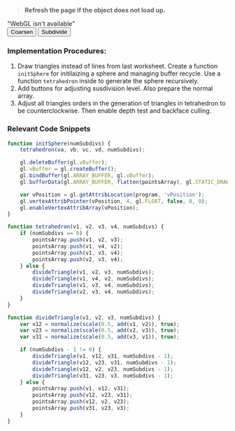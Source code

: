 <html lang="en">
<script src="../angel_common/initShaders.js"></script>
<script src="../angel_common/webgl-utils.js"></script>
<script src="../angel_common/MV.js"></script>
<script src="work4/t42.js"></script>

<script id="vertex-shader" type="x-shader/x-vertex">
	attribute vec4 vPosition;

	uniform mat4 modelViewMatrix;
	uniform mat4 projectionMatrix;

    varying vec4 fColor;
	
	void main()
	{
		gl_Position = projectionMatrix * modelViewMatrix * vPosition;
        fColor = vec4(0.5 * vPosition.xyz + 0.5, 1.0);
	}
</script>

<script id="fragment-shader" type="x-shader/x-fragment">
	precision mediump float;
    varying vec4 fColor;

	void main()
	{
		gl_FragColor = fColor;
	}
</script>

> **Refresh the page if the object does not load up.**
<body>
	<canvas id='gl-canvas' height="512" width="512">
        "WebGL isn't available"
    </canvas>
	<br>
	<button type="button" id="increase"> Coarsen </button>
	<button type="button" id="decrease"> Subdivide </button>
</body>
</html>

### Implementation Procedures:
1. Draw triangles instead of lines from last worksheet. Create a function `initSphere` for initilaizing a sphere and managing buffer recycle. Use a function `tetrahedron` inside to generate the sphere recursively. 
2. Add buttons for adjusting susdivision level. Also prepare the normal array.
3. Adjust all triangles orders in the generation of triangles in tetrahedron to be counterclockwise. Then enable depth test and backface culling.

### Relevant Code Snippets
```js
function initSphere(numSubdivs) {
	tetrahedron(va, vb, vc, vd, numSubdivs);

	gl.deleteBuffer(gl.vBuffer);
	gl.vBuffer = gl.createBuffer();
	gl.bindBuffer(gl.ARRAY_BUFFER, gl.vBuffer);
	gl.bufferData(gl.ARRAY_BUFFER, flatten(pointsArray), gl.STATIC_DRAW);

	var vPosition = gl.getAttribLocation(program, 'vPosition');
	gl.vertexAttribPointer(vPosition, 4, gl.FLOAT, false, 0, 0);
	gl.enableVertexAttribArray(vPosition);
}

function tetrahedron(v1, v2, v3, v4, numSubdivs) {
	if (numSubdivs == 0) {
		pointsArray.push(v1, v2, v3);
		pointsArray.push(v1, v4, v2);
		pointsArray.push(v1, v3, v4);
		pointsArray.push(v2, v3, v4);
	} else {
		divideTriangle(v1, v2, v3, numSubdivs);
		divideTriangle(v1, v4, v2, numSubdivs);
		divideTriangle(v1, v3, v4, numSubdivs);
		divideTriangle(v2, v3, v4, numSubdivs);
	}
}

function divideTriangle(v1, v2, v3, numSubdivs) {
	var v12 = normalize(scale(0.5, add(v1, v2)), true);
	var v23 = normalize(scale(0.5, add(v2, v3)), true);
	var v31 = normalize(scale(0.5, add(v3, v1)), true);

	if (numSubdivs - 1 != 0) {
		divideTriangle(v1, v12, v31, numSubdivs - 1);
		divideTriangle(v12, v23, v31, numSubdivs - 1);
		divideTriangle(v12, v2, v23, numSubdivs - 1);
		divideTriangle(v31, v23, v3, numSubdivs - 1);
	} else {
		pointsArray.push(v1, v12, v31);
		pointsArray.push(v12, v23, v31);
		pointsArray.push(v12, v2, v23);
		pointsArray.push(v31, v23, v3);
	}
}
```